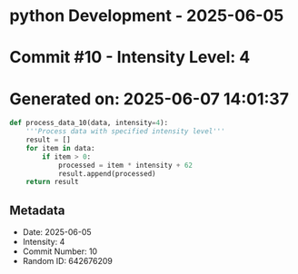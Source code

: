 ﻿# python Development - 2025-06-05
# Commit #10 - Intensity Level: 4
# Generated on: 2025-06-07 14:01:37
```python
def process_data_10(data, intensity=4):
    '''Process data with specified intensity level'''
    result = []
    for item in data:
        if item > 0:
            processed = item * intensity + 62
            result.append(processed)
    return result
```
## Metadata
- Date: 2025-06-05
- Intensity: 4
- Commit Number: 10
- Random ID: 642676209
